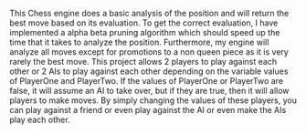 This Chess engine does a basic analysis of the position and will return the best move based on its evaluation. To get the correct evaluation, I have implemented a alpha beta pruning algorithm which should
speed up the time that it takes to analyze the position. Furthermore, my engine will analyze all moves except for promotions to a non queen piece as it is very rarely the best move.
This project allows 2 players to play against each other or 2 AIs to play against each other depending on the variable values of PlayerOne and PlayerTwo. If the values of PlayerOne or PlayerTwo are false, 
it will assume an AI to take over, but if they are true, then it will allow players to make moves.
By simply changing the values of these players, you can play against a friend or even play against the AI or even make the AIs play each other. 
